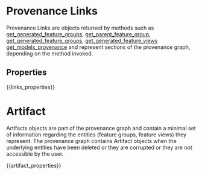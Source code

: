 # Provenance Links

Provenance Links are objects returned by methods such as [get_generated_feature_groups](../storage_connector_api/#get_generated_feature_groups), [get_parent_feature_group](../feature_group_api/#get_parent_feature_groups), [get_generated_feature_groups](../feature_group_api/#get_generated_feature_groups), [get_generated_feature_views](../feature_group_api/#get_generated_feature_views) [get_models_provenance](../feature_view_api/#get_models_provenance) and represent sections of the provenance graph, depending on the method invoked.

## Properties

{{links_properties}}

# Artifact

Artifacts objects are part of the provenance graph and contain a minimal set of information regarding the entities (feature groups, feature views) they represent.
The provenance graph contains Artifact objects when the underlying entities have been deleted or they are corrupted or they are not accessible by the user.

{{artifact_properties}}
